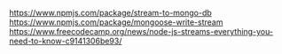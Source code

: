 https://www.npmjs.com/package/stream-to-mongo-db
https://www.npmjs.com/package/mongoose-write-stream
https://www.freecodecamp.org/news/node-js-streams-everything-you-need-to-know-c9141306be93/
